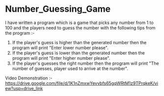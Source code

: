 # Number_Guessing_Game

I have written a program which is a game that picks any number from 1 to 100 and the players need to guess the number with the following tips from the program :- 

1) If the player's guess is higher than the generated number then the program will print "Enter lower number please".
2) If the player's guess is lower than the generated number then the program will print "Enter higher number please".
3) If the player's guesses the right number then the program will print "The number of guesses, player used to arrive at the number".

Video Demonstration :- https://drive.google.com/file/d/1K1nZmxwYevvbfs65gqWRtM1z9TPrqkeK/view?usp=drive_link
